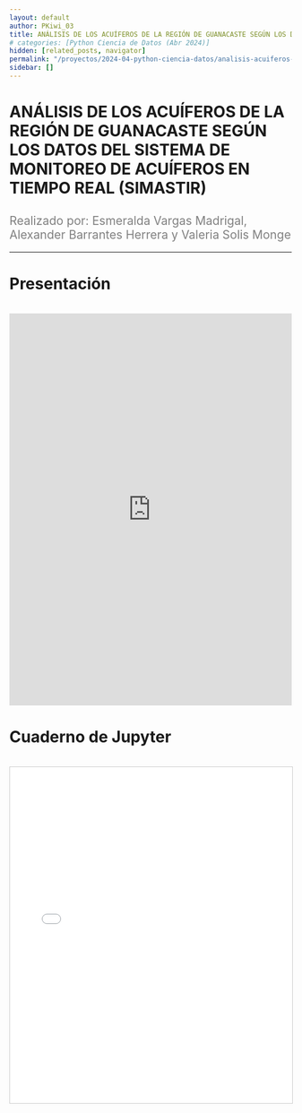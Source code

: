 ```yaml
---
layout: default
author: PKiwi_03
title: ANÁLISIS DE LOS ACUÍFEROS DE LA REGIÓN DE GUANACASTE SEGÚN LOS DATOS DEL SISTEMA DE MONITOREO DE ACUÍFEROS EN TIEMPO REAL (SIMASTIR)
# categories: [Python Ciencia de Datos (Abr 2024)]
hidden: [related_posts, navigator]
permalink: "/proyectos/2024-04-python-ciencia-datos/analisis-acuiferos-guanacaste.html"
sidebar: []
---
```


# ANÁLISIS DE LOS ACUÍFEROS DE LA REGIÓN DE GUANACASTE SEGÚN LOS DATOS DEL SISTEMA DE MONITOREO DE ACUÍFEROS EN TIEMPO REAL (SIMASTIR)
<h2 style="color: gray; font-weight: normal;">
Realizado por: Esmeralda Vargas Madrigal, Alexander Barrantes Herrera y Valeria Solis Monge
</h2>

---
# Presentación
<br>
<iframe width="100%" height="700" src="https://www.youtube.com/embed/o-96xgolR_A?si=A9Jf6G54KN-ylHzT" frameborder="0" allow="accelerometer; autoplay; clipboard-write; encrypted-media; gyroscope; picture-in-picture; web-share" referrerpolicy="strict-origin-when-cross-origin" allowfullscreen></iframe>


<br>

# Cuaderno de Jupyter

<br>

<iframe 
    src="/assets/html/esmeralda_vargas.html" 
    width="100%" 
    height="600" 
    style="border: 1px solid #ccc;"
></iframe>